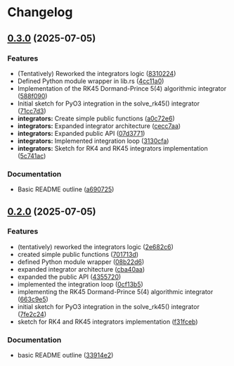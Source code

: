 # Changelog

## [0.3.0](https://github.com/Kibalchish47/dynamixplore/compare/dynamixplore-v0.2.0...dynamixplore-v0.3.0) (2025-07-05)


### Features

* (Tentatively) Reworked the integrators logic ([8310224](https://github.com/Kibalchish47/dynamixplore/commit/8310224187124c59a4d27d92b5361ee4605af956))
* Defined Python module wrapper in lib.rs ([4cc11a0](https://github.com/Kibalchish47/dynamixplore/commit/4cc11a086b0313242f65b3cac2a5f083d1744a6f))
* Implementation of the RK45 Dormand-Prince 5(4) algorithmic integrator ([588f090](https://github.com/Kibalchish47/dynamixplore/commit/588f090d594d5a01cd2aea44125514bedc2e056e))
* Initial sketch for PyO3 integration in the solve_rk45() integrator ([71cc7d3](https://github.com/Kibalchish47/dynamixplore/commit/71cc7d32648ed0b88f32c49c0dc0d672351514f1))
* **integrators:** Create simple public functions ([a0c72e6](https://github.com/Kibalchish47/dynamixplore/commit/a0c72e6114e1d3da603c3dc3777c5bb2a8ae00e9))
* **integrators:** Expanded integrator architecture ([cecc7aa](https://github.com/Kibalchish47/dynamixplore/commit/cecc7aa313c11330be007493999175e5a660ef88))
* **integrators:** Expanded public API ([07d3771](https://github.com/Kibalchish47/dynamixplore/commit/07d377155099658cec8597ae61846ac86ef29f99))
* **integrators:** Implemented integration loop ([3130cfa](https://github.com/Kibalchish47/dynamixplore/commit/3130cfaa0dc8551008fd19d5b45ec5d229f802a0))
* **integrators:** Sketch for RK4 and RK45 integrators implementation ([5c741ac](https://github.com/Kibalchish47/dynamixplore/commit/5c741ac5b9c98f23f226bad0a498a58dde632bd4))


### Documentation

* Basic README outline ([a690725](https://github.com/Kibalchish47/dynamixplore/commit/a69072539401819c0cc568179c84f0bf093eea5a))

## [0.2.0](https://github.com/Kibalchish47/dynamixplore/compare/dynamixplore-v0.1.0...dynamixplore-v0.2.0) (2025-07-05)


### Features

* (tentatively) reworked the integrators logic ([2e682c6](https://github.com/Kibalchish47/dynamixplore/commit/2e682c673d7f16f8ae3409e36efd4188fb38f29b))
* created simple public functions ([701713d](https://github.com/Kibalchish47/dynamixplore/commit/701713d51e3cc345288cf6c344cd6e2e4641451f))
* defined Python module wrapper ([08b22d6](https://github.com/Kibalchish47/dynamixplore/commit/08b22d63d29dcf542077e6e8d0263d33ef160571))
* expanded integrator architecture ([cba40aa](https://github.com/Kibalchish47/dynamixplore/commit/cba40aadd0f7392c95c3f304c53fae1c973dec7d))
* expanded the public API ([4355720](https://github.com/Kibalchish47/dynamixplore/commit/4355720a31fc382dbbdf13c81557f85b02339a87))
* implemented the integration loop ([0cf13b5](https://github.com/Kibalchish47/dynamixplore/commit/0cf13b5301d95adbb35ed065bf8ed634b11e0d69))
* implementing the RK45 Dormand-Prince 5(4) algorithmic integrator ([663c9e5](https://github.com/Kibalchish47/dynamixplore/commit/663c9e59f7fc9e349c7fe25a4c9d0752f283ddf8))
* initial sketch for PyO3 integration in the solve_rk45() integrator ([7fe2c24](https://github.com/Kibalchish47/dynamixplore/commit/7fe2c242f6e11e4aeee2c323eb3d1ed5a7bdcc97))
* sketch for RK4 and RK45 integrators implementation ([f31fceb](https://github.com/Kibalchish47/dynamixplore/commit/f31fcebd8c9dc9a864bcc37ac29b1ff94db94dc2))


### Documentation

* basic README outline ([33914e2](https://github.com/Kibalchish47/dynamixplore/commit/33914e29e56c2fc1110f8a74facee9518e6fd271))
